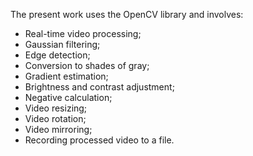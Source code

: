 The present work uses the OpenCV library and involves:

- Real-time video processing;
- Gaussian filtering;
- Edge detection;
- Conversion to shades of gray;
- Gradient estimation;
- Brightness and contrast adjustment;
- Negative calculation;
- Video resizing;
- Video rotation;
- Video mirroring;
- Recording processed video to a file.
